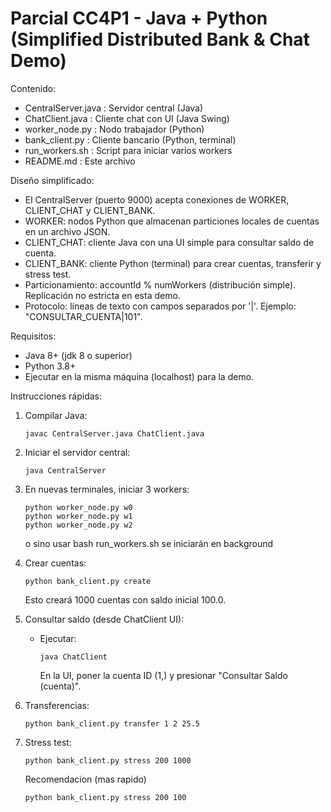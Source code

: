# Parcial CC4P1 - Java + Python (Simplified Distributed Bank & Chat Demo)

Contenido:
- CentralServer.java         : Servidor central (Java)
- ChatClient.java           : Cliente chat con UI (Java Swing)
- worker_node.py            : Nodo trabajador (Python)
- bank_client.py            : Cliente bancario (Python, terminal)
- run_workers.sh            : Script para iniciar varios workers 
- README.md                 : Este archivo

Diseño simplificado:
- El CentralServer (puerto 9000) acepta conexiones de WORKER, CLIENT_CHAT y CLIENT_BANK.
- WORKER: nodos Python que almacenan particiones locales de cuentas en un archivo JSON.
- CLIENT_CHAT: cliente Java con una UI simple para consultar saldo de cuenta.
- CLIENT_BANK: cliente Python (terminal) para crear cuentas, transferir y stress test.
- Particionamiento: accountId % numWorkers (distribución simple). Replicación no estricta en esta demo.
- Protocolo: líneas de texto con campos separados por '|'. Ejemplo: "CONSULTAR_CUENTA|101".

Requisitos:
- Java 8+ (jdk 8 o superior)
- Python 3.8+
- Ejecutar en la misma máquina (localhost) para la demo.

Instrucciones rápidas:
1. Compilar Java:
   ```
   javac CentralServer.java ChatClient.java
   ```
2. Iniciar el servidor central:
   ```
   java CentralServer
   ```
3. En nuevas terminales, iniciar 3 workers:
   ```
   python worker_node.py w0
   python worker_node.py w1
   python worker_node.py w2
   ```
   o sino usar bash run_workers.sh se iniciarán en background

4. Crear cuentas:
   ```
   python bank_client.py create
   ```
   Esto creará 1000 cuentas con saldo inicial 100.0.

5. Consultar saldo (desde ChatClient UI):
   - Ejecutar:
     ```
     java ChatClient
     ```
     En la UI, poner la cuenta ID (1,) y presionar "Consultar Saldo (cuenta)".

6. Transferencias:
   ```
   python bank_client.py transfer 1 2 25.5
   ```

7. Stress test:
   ```
   python bank_client.py stress 200 1000
   ```
   
   Recomendacion (mas rapido)
   ```
   python bank_client.py stress 200 100
   ```